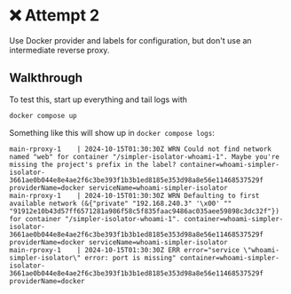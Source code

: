 # ❌ Attempt 2

Use Docker provider and labels for configuration, but don't use an intermediate reverse proxy.

## Walkthrough

To test this, start up everything and tail logs with

```bash
docker compose up
```

Something like this will show up in `docker compose logs`:

```
main-rproxy-1    | 2024-10-15T01:30:30Z WRN Could not find network named "web" for container "/simpler-isolator-whoami-1". Maybe you're missing the project's prefix in the label? container=whoami-simpler-isolator-3661ae0b044e8e4ae2f6c3be393f1b3b1ed8185e353d98a8e56e11468537529f providerName=docker serviceName=whoami-simpler-isolator
main-rproxy-1    | 2024-10-15T01:30:30Z WRN Defaulting to first available network (&{"private" "192.168.240.3" '\x00' "" "91912e10b43d57ff6571281a986f58c5f835faac9486ac035aee59898c3dc32f"}) for container "/simpler-isolator-whoami-1". container=whoami-simpler-isolator-3661ae0b044e8e4ae2f6c3be393f1b3b1ed8185e353d98a8e56e11468537529f providerName=docker serviceName=whoami-simpler-isolator
main-rproxy-1    | 2024-10-15T01:30:30Z ERR error="service \"whoami-simpler-isolator\" error: port is missing" container=whoami-simpler-isolator-3661ae0b044e8e4ae2f6c3be393f1b3b1ed8185e353d98a8e56e11468537529f providerName=docker
```
